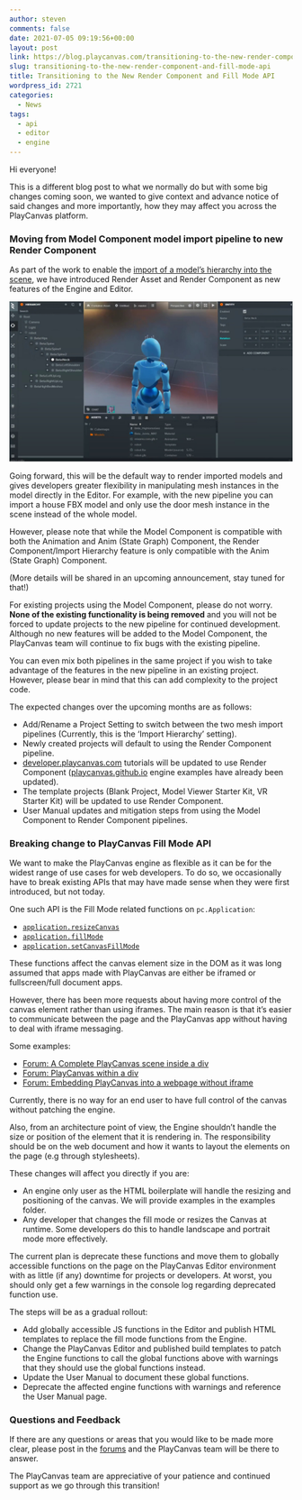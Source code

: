 ```yaml
---
author: steven
comments: false
date: 2021-07-05 09:19:56+00:00
layout: post
link: https://blog.playcanvas.com/transitioning-to-the-new-render-component-and-fill-mode-api/
slug: transitioning-to-the-new-render-component-and-fill-mode-api
title: Transitioning to the New Render Component and Fill Mode API
wordpress_id: 2721
categories:
  - News
tags:
  - api
  - editor
  - engine
---
```


Hi everyone!

This is a different blog post to what we normally do but with some big changes coming soon, we wanted to give context and advance notice of said changes and more importantly, how they may affect you across the PlayCanvas platform.

### Moving from Model Component model import pipeline to new Render Component

As part of the work to enable the [import of a model’s hierarchy into the scene](https://forum.playcanvas.com/t/importing-models-with-hierarchy-is-now-in-soft-launch/20304), we have introduced Render Asset and Render Component as new features of the Engine and Editor.

![Import Hierarchy Preview](/assets/media/editor-import-hierarchy-preview.jpg)

Going forward, this will be the default way to render imported models and gives developers greater flexibility in manipulating mesh instances in the model directly in the Editor. For example, with the new pipeline you can import a house FBX model and only use the door mesh instance in the scene instead of the whole model.

However, please note that while the Model Component is compatible with both the Animation and Anim (State Graph) Component, the Render Component/Import Hierarchy feature is only compatible with the Anim (State Graph) Component.

(More details will be shared in an upcoming announcement, stay tuned for that!)

For existing projects using the Model Component, please do not worry. **None of the existing functionality is being removed** and you will not be forced to update projects to the new pipeline for continued development. Although no new features will be added to the Model Component, the PlayCanvas team will continue to fix bugs with the existing pipeline.

You can even mix both pipelines in the same project if you wish to take advantage of the features in the new pipeline in an existing project. However, please bear in mind that this can add complexity to the project code.

The expected changes over the upcoming months are as follows:

- Add/Rename a Project Setting to switch between the two mesh import pipelines (Currently, this is the ‘Import Hierarchy’ setting).
- Newly created projects will default to using the Render Component pipeline.
- [developer.playcanvas.com](https://developer.playcanvas.com) tutorials will be updated to use Render Component ([playcanvas.github.io](https://playcanvas.github.io) engine examples have already been updated).
- The template projects (Blank Project, Model Viewer Starter Kit, VR Starter Kit) will be updated to use Render Component.
- User Manual updates and mitigation steps from using the Model Component to Render Component pipelines.

### Breaking change to PlayCanvas Fill Mode API

We want to make the PlayCanvas engine as flexible as it can be for the widest range of use cases for web developers. To do so, we occasionally have to break existing APIs that may have made sense when they were first introduced, but not today.

One such API is the Fill Mode related functions on `pc.Application`:

- [`application.resizeCanvas`](https://github.com/playcanvas/engine/blob/64668d98b6d8cd3ecba6ecae937f1ce50fed9707/src/framework/application.js#L1376)
- [`application.fillMode`](https://github.com/playcanvas/engine/blob/64668d98b6d8cd3ecba6ecae937f1ce50fed9707/src/framework/application.js#L676)
- [`application.setCanvasFillMode`](https://github.com/playcanvas/engine/blob/64668d98b6d8cd3ecba6ecae937f1ce50fed9707/src/framework/application.js#L1313)

These functions affect the canvas element size in the DOM as it was long assumed that apps made with PlayCanvas are either be iframed or fullscreen/full document apps.

However, there has been more requests about having more control of the canvas element rather than using iframes. The main reason is that it’s easier to communicate between the page and the PlayCanvas app without having to deal with iframe messaging.

Some examples:

- [Forum: A Complete PlayCanvas scene inside a div](https://forum.playcanvas.com/t/a-complete-playcanvas-scene-inside-div-tags/18461)
- [Forum: PlayCanvas within a div](https://forum.playcanvas.com/t/solved-playcanvas-within-a-div/10492)
- [Forum: Embedding PlayCanvas into a webpage without iframe](https://forum.playcanvas.com/t/embedding-playcanvas-into-a-webpage-without-iframe/17246)

Currently, there is no way for an end user to have full control of the canvas without patching the engine.

Also, from an architecture point of view, the Engine shouldn’t handle the size or position of the element that it is rendering in. The responsibility should be on the web document and how it wants to layout the elements on the page (e.g through stylesheets).

These changes will affect you directly if you are:

- An engine only user as the HTML boilerplate will handle the resizing and positioning of the canvas. We will provide examples in the examples folder.
- Any developer that changes the fill mode or resizes the Canvas at runtime. Some developers do this to handle landscape and portrait mode more effectively.

The current plan is deprecate these functions and move them to globally accessible functions on the page on the PlayCanvas Editor environment with as little (if any) downtime for projects or developers. At worst, you should only get a few warnings in the console log regarding deprecated function use.

The steps will be as a gradual rollout:

- Add globally accessible JS functions in the Editor and publish HTML templates to replace the fill mode functions from the Engine.
- Change the PlayCanvas Editor and published build templates to patch the Engine functions to call the global functions above with warnings that they should use the global functions instead.
- Update the User Manual to document these global functions.
- Deprecate the affected engine functions with warnings and reference the User Manual page.

### Questions and Feedback

If there are any questions or areas that you would like to be made more clear, please post in the [forums](https://forum.playcanvas.com/) and the PlayCanvas team will be there to answer.

The PlayCanvas team are appreciative of your patience and continued support as we go through this transition!
